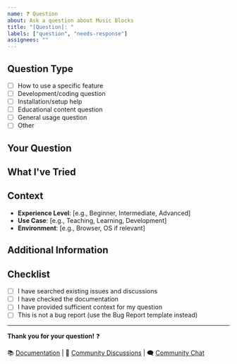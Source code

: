 ```yaml
---
name: ❓ Question
about: Ask a question about Music Blocks
title: "[Question]: "
labels: ["question", "needs-response"]
assignees: ""
---
```


## Question Type

- [ ] How to use a specific feature
- [ ] Development/coding question
- [ ] Installation/setup help
- [ ] Educational content question
- [ ] General usage question
- [ ] Other

## Your Question

<!-- Clearly state your question -->

## What I've Tried

<!-- Describe what you've already attempted -->

## Context

<!-- Provide any relevant context about your situation -->

- **Experience Level**: [e.g., Beginner, Intermediate, Advanced]
- **Use Case**: [e.g., Teaching, Learning, Development]
- **Environment**: [e.g., Browser, OS if relevant]

## Additional Information

<!-- Any screenshots, code samples, or other helpful details -->

## Checklist

- [ ] I have searched existing issues and discussions
- [ ] I have checked the documentation
- [ ] I have provided sufficient context for my question
- [ ] This is not a bug report (use the Bug Report template instead)

---

**Thank you for your question!** ❓

📚 [Documentation](https://github.com/sugarlabs/musicblocks/blob/master/README.md) | 💬 [Community Discussions](https://github.com/sugarlabs/musicblocks/discussions) | 🗨️ [Community Chat](https://matrix.to/#/#sugar:matrix.org)
